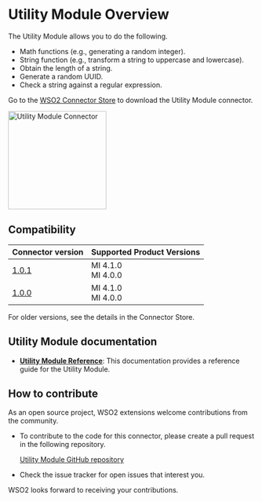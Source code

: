 # Utility Module Overview

The Utility Module allows you to do the following.

- Math functions (e.g., generating a random integer).
- String function (e.g., transform a string to uppercase and lowercase).
- Obtain the length of a string.
- Generate a random UUID.
- Check a string against a regular expression.

Go to the <a target="_blank" href="https://store.wso2.com/connector/mediation-utility-module">WSO2 Connector Store</a> to download the Utility Module connector.

<img src="{{base_path}}/assets/img/integrate/connectors/utility-store.png" title="Utility Module" width="200" alt="Utility Module Connector"/>

## Compatibility

| **Connector version** | **Supported Product Versions** |
| ------------- |------------- |
|  [1.0.1](https://github.com/wso2-extensions/mediation-utility-module)        |  MI 4.1.0</br>MI 4.0.0 |
|  [1.0.0](https://github.com/wso2-extensions/mediation-utility-module)        |  MI 4.1.0</br>MI 4.0.0 |


For older versions, see the details in the Connector Store.

## Utility Module documentation

* **[Utility Module Reference]({{base_path}}/reference/connectors/utility-module/utility-module-config/)**: This documentation provides a reference guide for the Utility Module.

## How to contribute

As an open source project, WSO2 extensions welcome contributions from the community. 

- To contribute to the code for this connector, please create a pull request in the following repository. 

     [Utility Module GitHub repository](https://github.com/wso2-extensions/mediation-utility-module)

- Check the issue tracker for open issues that interest you. 

WSO2 looks forward to receiving your contributions.
